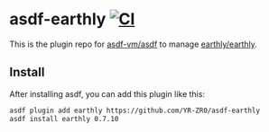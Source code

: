# asdf-earthly [![CI](https://github.com/YR-ZR0/asdf-earthly/actions/workflows/ci.yaml/badge.svg?branch=main)](https://github.com/YR-ZR0/asdf-earthly/actions/workflows/ci.yaml)

This is the plugin repo for [asdf-vm/asdf](https://github.com/asdf-vm/asdf.git) to manage [earthly/earthly](https://github.com/earthly/earthly.git).

## Install

After installing asdf, you can add this plugin like this:
```bash
asdf plugin add earthly https://github.com/YR-ZR0/asdf-earthly
asdf install earthly 0.7.10
````

